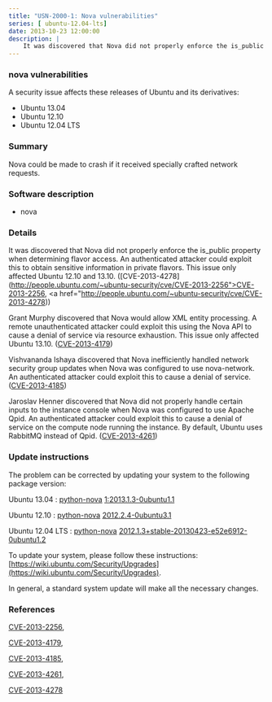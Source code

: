 ```yaml
---
title: "USN-2000-1: Nova vulnerabilities"
series: [ ubuntu-12.04-lts]
date: 2013-10-23 12:00:00
description: |
    It was discovered that Nova did not properly enforce the is_public property when determining flavor access. An authenticated attacker could exploit this to obtain sensitive information in private flavors. This issue only affected Ubuntu 12.10 and 13.10. ([CVE-2013-4278](http://people.ubuntu.com/~ubuntu-security/cve/CVE-2013-2256">CVE-2013-2256</a>, <a href="http://people.ubuntu.com/~ubuntu-security/cve/CVE-2013-4278))
--- 
```

 
 


### nova vulnerabilities

A security issue affects these releases of Ubuntu and its derivatives:

* Ubuntu 13.04
* Ubuntu 12.10
* Ubuntu 12.04 LTS

### Summary

Nova could be made to crash if it received specially crafted network requests.

### Software description

* nova 

### Details

It was discovered that Nova did not properly enforce the is_public property when determining flavor access. An authenticated attacker could exploit this to obtain sensitive information in private flavors. This issue only affected Ubuntu 12.10 and 13.10. ([CVE-2013-4278](http://people.ubuntu.com/~ubuntu-security/cve/CVE-2013-2256">CVE-2013-2256</a>, <a href="http://people.ubuntu.com/~ubuntu-security/cve/CVE-2013-4278))

Grant Murphy discovered that Nova would allow XML entity processing. A remote unauthenticated attacker could exploit this using the Nova API to cause a denial of service via resource exhaustion. This issue only affected Ubuntu 13.10. ([CVE-2013-4179](http://people.ubuntu.com/~ubuntu-security/cve/CVE-2013-4179))

Vishvananda Ishaya discovered that Nova inefficiently handled network security group updates when Nova was configured to use nova-network. An authenticated attacker could exploit this to cause a denial of service. ([CVE-2013-4185](http://people.ubuntu.com/~ubuntu-security/cve/CVE-2013-4185))

Jaroslav Henner discovered that Nova did not properly handle certain inputs to the instance console when Nova was configured to use Apache Qpid. An authenticated attacker could exploit this to cause a denial of service on the compute node running the instance. By default, Ubuntu uses RabbitMQ instead of Qpid. ([CVE-2013-4261](http://people.ubuntu.com/~ubuntu-security/cve/CVE-2013-4261)) 

### Update instructions

The problem can be corrected by updating your system to the following package version:

Ubuntu 13.04
 : [python-nova](https://launchpad.net/ubuntu/+source/nova) <span> [1:2013.1.3-0ubuntu1.1](https://launchpad.net/ubuntu/+source/nova/1:2013.1.3-0ubuntu1.1) </span> 

Ubuntu 12.10
 : [python-nova](https://launchpad.net/ubuntu/+source/nova) <span> [2012.2.4-0ubuntu3.1](https://launchpad.net/ubuntu/+source/nova/2012.2.4-0ubuntu3.1) </span> 

Ubuntu 12.04 LTS
 : [python-nova](https://launchpad.net/ubuntu/+source/nova) <span> [2012.1.3+stable-20130423-e52e6912-0ubuntu1.2](https://launchpad.net/ubuntu/+source/nova/2012.1.3+stable-20130423-e52e6912-0ubuntu1.2) </span> 

To update your system, please follow these instructions: [https://wiki.ubuntu.com/Security/Upgrades](https://wiki.ubuntu.com/Security/Upgrades).

In general, a standard system update will make all the necessary changes. 

### References

 
 [CVE-2013-2256](http://people.ubuntu.com/~ubuntu-security/cve/CVE-2013-2256), 

 [CVE-2013-4179](http://people.ubuntu.com/~ubuntu-security/cve/CVE-2013-4179), 

 [CVE-2013-4185](http://people.ubuntu.com/~ubuntu-security/cve/CVE-2013-4185), 

 [CVE-2013-4261](http://people.ubuntu.com/~ubuntu-security/cve/CVE-2013-4261), 

 [CVE-2013-4278](http://people.ubuntu.com/~ubuntu-security/cve/CVE-2013-4278)
 

